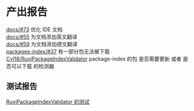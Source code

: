 # 产出报告

[docs/#73](https://github.com/ruyisdk/docs/pull/73) 优化 IDE 文档  
[docs/#55](https://github.com/ruyisdk/ruyisdk-website/pull/55) 为文档添加英文翻译  
[docs/#59](https://github.com/ruyisdk/ruyisdk-website/pull/59) 为文档添加德文翻译  
[packages-index/#37](https://github.com/ruyisdk/packages-index/issues/37) 有一部分包无法被下载  
[Cyl18/RuyiPackageIndexValidator](https://github.com/Cyl18/RuyiPackageIndexValidator) package-index 的包 是否需要更新 或者 是否可以下载 的检测器

## 测试报告

[RuyiPackageIndexValidator 初测试](https://gist.github.com/Cyl18-Bot/e0c55fa44efdbd68ceffaea6858f6bea)
